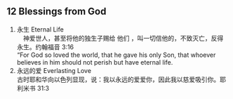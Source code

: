 ## 12 Blessings from God

1. 永生 Eternal Life  
　神爱世人，甚至将他的独生子赐给 他们 ，叫一切信他的，不致灭亡，反得永生。约翰福音 3:16  
“For God so loved the world, that he gave his only Son, that whoever believes in him should not perish but have eternal life.
1. 永远的爱 Everlasting Love  
古时耶和华向以色列显现，说：我以永远的爱爱你，因此我以慈爱吸引你。耶利米书 31:3
